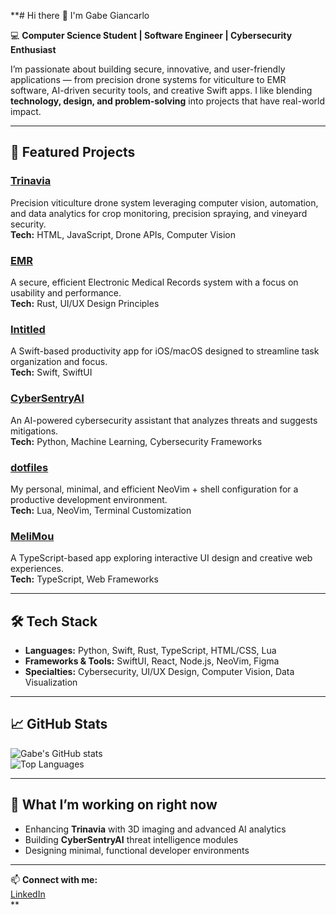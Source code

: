 **# Hi there 👋 I'm Gabe Giancarlo  

💻 **Computer Science Student | Software Engineer | Cybersecurity Enthusiast**  

I’m passionate about building secure, innovative, and user-friendly applications — from precision drone systems for viticulture to EMR software, AI-driven security tools, and creative Swift apps. I like blending **technology, design, and problem-solving** into projects that have real-world impact.

---

## 🚀 Featured Projects

### [Trinavia](https://github.com/GabeGiancarlo/Trinavia)  
Precision viticulture drone system leveraging computer vision, automation, and data analytics for crop monitoring, precision spraying, and vineyard security.  
**Tech:** HTML, JavaScript, Drone APIs, Computer Vision

### [EMR](https://github.com/GabeGiancarlo/EMR)  
A secure, efficient Electronic Medical Records system with a focus on usability and performance.  
**Tech:** Rust, UI/UX Design Principles

### [Intitled](https://github.com/GabeGiancarlo/Intitled)  
A Swift-based productivity app for iOS/macOS designed to streamline task organization and focus.  
**Tech:** Swift, SwiftUI

### [CyberSentryAI](https://github.com/GabeGiancarlo/CyberSentryAI)  
An AI-powered cybersecurity assistant that analyzes threats and suggests mitigations.  
**Tech:** Python, Machine Learning, Cybersecurity Frameworks

### [dotfiles](https://github.com/GabeGiancarlo/dotfiles)  
My personal, minimal, and efficient NeoVim + shell configuration for a productive development environment.  
**Tech:** Lua, NeoVim, Terminal Customization

### [MeliMou](https://github.com/GabeGiancarlo/MeliMou)  
A TypeScript-based app exploring interactive UI design and creative web experiences.  
**Tech:** TypeScript, Web Frameworks

---

## 🛠️ Tech Stack

- **Languages:** Python, Swift, Rust, TypeScript, HTML/CSS, Lua  
- **Frameworks & Tools:** SwiftUI, React, Node.js, NeoVim, Figma  
- **Specialties:** Cybersecurity, UI/UX Design, Computer Vision, Data Visualization  

---

## 📈 GitHub Stats

![Gabe's GitHub stats](https://github-readme-stats.vercel.app/api?username=GabeGiancarlo&show_icons=true&theme=radical)  
![Top Languages](https://github-readme-stats.vercel.app/api/top-langs/?username=GabeGiancarlo&layout=compact&theme=radical)

---

## 🌱 What I’m working on right now
- Enhancing **Trinavia** with 3D imaging and advanced AI analytics  
- Building **CyberSentryAI** threat intelligence modules  
- Designing minimal, functional developer environments  

---

📫 **Connect with me:**  
[LinkedIn](https://www.linkedin.com/in/gabe-giancarlo-25a395255)  
**
